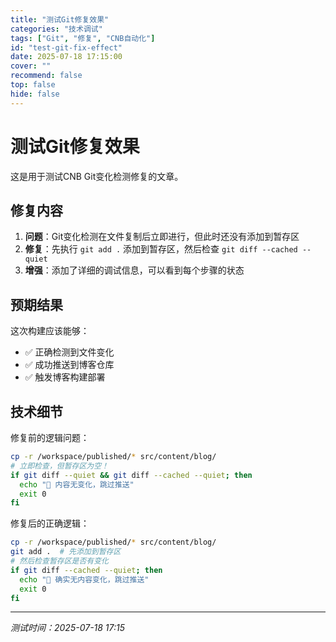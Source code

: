 ```yaml
---
title: "测试Git修复效果"
categories: "技术调试"
tags: ["Git", "修复", "CNB自动化"]
id: "test-git-fix-effect"
date: 2025-07-18 17:15:00
cover: ""
recommend: false
top: false
hide: false
---
```


# 测试Git修复效果

这是用于测试CNB Git变化检测修复的文章。

## 修复内容

1. **问题**：Git变化检测在文件复制后立即进行，但此时还没有添加到暂存区
2. **修复**：先执行 `git add .` 添加到暂存区，然后检查 `git diff --cached --quiet`
3. **增强**：添加了详细的调试信息，可以看到每个步骤的状态

## 预期结果

这次构建应该能够：
- ✅ 正确检测到文件变化
- ✅ 成功推送到博客仓库
- ✅ 触发博客构建部署

## 技术细节

修复前的逻辑问题：
```bash
cp -r /workspace/published/* src/content/blog/
# 立即检查，但暂存区为空！
if git diff --quiet && git diff --cached --quiet; then
  echo "📝 内容无变化，跳过推送"
  exit 0
fi
```

修复后的正确逻辑：
```bash
cp -r /workspace/published/* src/content/blog/
git add .  # 先添加到暂存区
# 然后检查暂存区是否有变化
if git diff --cached --quiet; then
  echo "📝 确实无内容变化，跳过推送"
  exit 0
fi
```

---
*测试时间：2025-07-18 17:15*
